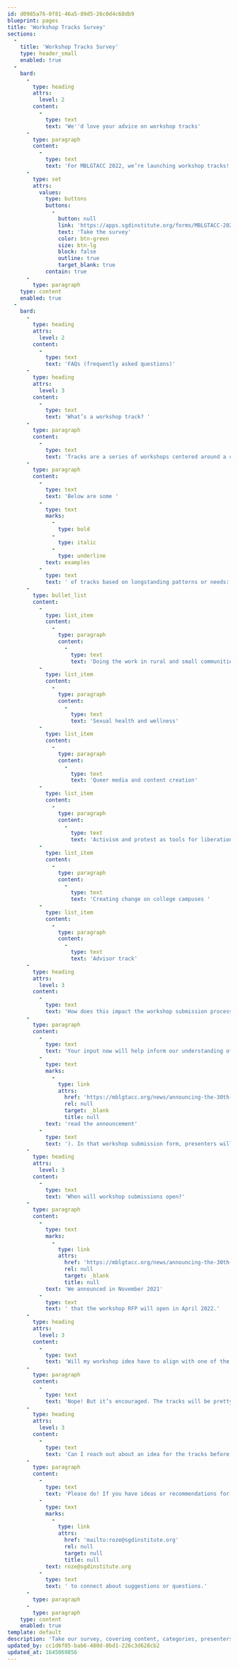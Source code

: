 ```yaml
---
id: d0985a76-0f81-46a5-89d5-26c0d4c68db9
blueprint: pages
title: 'Workshop Tracks Survey'
sections:
  -
    title: 'Workshop Tracks Survey'
    type: header_small
    enabled: true
  -
    bard:
      -
        type: heading
        attrs:
          level: 2
        content:
          -
            type: text
            text: 'We''d love your advice on workshop tracks'
      -
        type: paragraph
        content:
          -
            type: text
            text: 'For MBLGTACC 2022, we’re launching workshop tracks! And we want YOU to help us design them. Take our survey, covering content, categories, presenters, and more.  '
      -
        type: set
        attrs:
          values:
            type: buttons
            buttons:
              -
                button: null
                link: 'https://apps.sgdinstitute.org/forms/MBLGTACC-2022-Workshop-Track-Feedback'
                text: 'Take the survey'
                color: btn-green
                size: btn-lg
                block: false
                outline: true
                target_blank: true
            contain: true
      -
        type: paragraph
    type: content
    enabled: true
  -
    bard:
      -
        type: heading
        attrs:
          level: 2
        content:
          -
            type: text
            text: 'FAQs (frequently asked questions)'
      -
        type: heading
        attrs:
          level: 3
        content:
          -
            type: text
            text: 'What’s a workshop track? '
      -
        type: paragraph
        content:
          -
            type: text
            text: 'Tracks are a series of workshops centered around a common theme or topic. Tracks help shape the workshop content and aid attendees in choosing which workshops to attend based on their interests, area of focus or future plans. Think of tracks like seasons of a TV show or podcast, there is a basic premise tying everything together but each episode covers something different or builds off of what happened in a previous episode.'
      -
        type: paragraph
        content:
          -
            type: text
            text: 'Below are some '
          -
            type: text
            marks:
              -
                type: bold
              -
                type: italic
              -
                type: underline
            text: examples
          -
            type: text
            text: ' of tracks based on longstanding patterns or needs:'
      -
        type: bullet_list
        content:
          -
            type: list_item
            content:
              -
                type: paragraph
                content:
                  -
                    type: text
                    text: 'Doing the work in rural and small communities'
          -
            type: list_item
            content:
              -
                type: paragraph
                content:
                  -
                    type: text
                    text: 'Sexual health and wellness'
          -
            type: list_item
            content:
              -
                type: paragraph
                content:
                  -
                    type: text
                    text: 'Queer media and content creation'
          -
            type: list_item
            content:
              -
                type: paragraph
                content:
                  -
                    type: text
                    text: 'Activism and protest as tools for liberation'
          -
            type: list_item
            content:
              -
                type: paragraph
                content:
                  -
                    type: text
                    text: 'Creating change on college campuses '
          -
            type: list_item
            content:
              -
                type: paragraph
                content:
                  -
                    type: text
                    text: 'Advisor track'
      -
        type: heading
        attrs:
          level: 3
        content:
          -
            type: text
            text: 'How does this impact the workshop submission process? '
      -
        type: paragraph
        content:
          -
            type: text
            text: 'Your input now will help inform our understanding of the broad interests of MBLGTACC attendees. We will be calling for workshop proposals later in the spring ('
          -
            type: text
            marks:
              -
                type: link
                attrs:
                  href: 'https://mblgtacc.org/news/announcing-the-30th-annual-mblgtacc'
                  rel: null
                  target: _blank
                  title: null
            text: 'read the announcement'
          -
            type: text
            text: '). In that workshop submission form, presenters will be asked if their session should be considered for inclusion in any of the tracks.'
      -
        type: heading
        attrs:
          level: 3
        content:
          -
            type: text
            text: 'When will workshop submissions open?'
      -
        type: paragraph
        content:
          -
            type: text
            marks:
              -
                type: link
                attrs:
                  href: 'https://mblgtacc.org/news/announcing-the-30th-annual-mblgtacc'
                  rel: null
                  target: _blank
                  title: null
            text: 'We announced in November 2021'
          -
            type: text
            text: ' that the workshop RFP will open in April 2022.'
      -
        type: heading
        attrs:
          level: 3
        content:
          -
            type: text
            text: 'Will my workshop idea have to align with one of the tracks? '
      -
        type: paragraph
        content:
          -
            type: text
            text: 'Nope! But it’s encouraged. The tracks will be pretty broad and expansive, so there’s likely at least one track your workshop could fall under. But it’s not required that you shape your workshop to match a track. '
      -
        type: heading
        attrs:
          level: 3
        content:
          -
            type: text
            text: 'Can I reach out about an idea for the tracks before the workshop submissions opens? '
      -
        type: paragraph
        content:
          -
            type: text
            text: 'Please do! If you have ideas or recommendations for content or presentations that should be included in a proposed or announced track, we’d love to hear about them! Contact R.B. Brooks (they/them), director of programs, at '
          -
            type: text
            marks:
              -
                type: link
                attrs:
                  href: 'mailto:roze@sgdinstitute.org'
                  rel: null
                  target: null
                  title: null
            text: roze@sgdinstitute.org
          -
            type: text
            text: ' to connect about suggestions or questions.'
      -
        type: paragraph
      -
        type: paragraph
    type: content
    enabled: true
template: default
description: 'Take our survey, covering content, categories, presenters, and more, and inform workshop tracks for the 30th annual Midwest Bisexual Lesbian Gay Transgender Asexual College Conference'
updated_by: cc1d6f85-bab6-480d-8bd1-226c3d628cb2
updated_at: 1645069856
---
```

